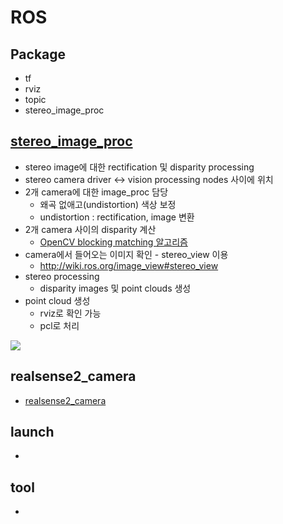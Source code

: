# ROS
 
## Package
 * tf
 * rviz
 * topic
 * stereo_image_proc

## [stereo_image_proc](http://wiki.ros.org/stereo_image_proc)
 * stereo image에 대한 rectification 및 disparity processing
 * stereo camera driver <-> vision processing nodes 사이에 위치
 * 2개 camera에 대한 image_proc 담당
   * 왜곡 없애고(undistortion) 색상 보정
   * undistortion : rectification, image 변환
 * 2개 camera 사이의 disparity 계산
   * [OpenCV blocking matching 알고리즘](https://docs.opencv.org/2.4/modules/calib3d/doc/camera_calibration_and_3d_reconstruction.html#stereobm)
 * camera에서 들어오는 이미지 확인 - stereo_view 이용
   * http://wiki.ros.org/image_view#stereo_view
 * stereo processing
   * disparity images 및 point clouds 생성
 * point cloud 생성
   * rviz로 확인 가능
   * pcl로 처리
 
 ![](http://wiki.ros.org/stereo_image_proc/cturtle?action=AttachFile&do=get&target=stereo_image_proc.png)


## realsense2_camera
 * [realsense2_camera](http://wiki.ros.org/realsense2_camera)
## launch
 * 
## tool
 * 
